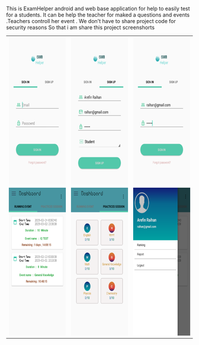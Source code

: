 This is ExamHelper android and web base  application for help to easily test for a students. It can be help the teacher for maked a questions and events .Teachers controll her event .
We don't have to share project code for security reasons 
So that i am share this project screenshorts 

<html>
	<div>
		<table width="200px">
			<tr>
				<td>
					<img src="img/Screenshot_20190301-091852.png"                       height="400px" width="200px"/>
				</td>
				<td>
					<img src="img/Screenshot_20190301-092105.png"                       height="400px" width="200px"/>
				</td>
				<td>
					<img src="img/Screenshot_20190301-092131.png"                       height="400px" width="200px"/>
				</td>
			</tr>
			<tr>
				<td>
					<img src="img/Screenshot_20190301-092145.png"                       height="400px" width="200px"/>
				</td>
				<td>
					<img src="img/Screenshot_20190301-092148.png"                       height="400px" width="200px"/>
				</td>
				<td>
					<img src="img/Screenshot_20190301-092201.png"                       height="400px" width="200px"/>
				</td>
			</tr>
		</table>
	</div>
</html>

